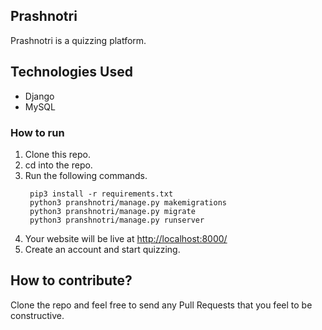 ## Prashnotri
Prashnotri is a quizzing platform.

## Technologies Used

- Django
- MySQL

### How to run

1. Clone this repo.  
2. cd into the repo.
3. Run the following commands.
   ```
    pip3 install -r requirements.txt
    python3 pranshnotri/manage.py makemigrations
    python3 pranshnotri/manage.py migrate
    python3 pranshnotri/manage.py runserver
   ```
4. Your website will be live at [http://localhost:8000/](http://localhost:8000/)
5. Create an account and start quizzing.
   
## How to contribute?
Clone the repo and feel free to send any Pull Requests that you feel to be constructive.
